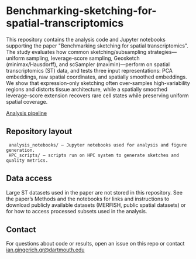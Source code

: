 # Benchmarking-sketching-for-spatial-transcriptomics
This repository contains the analysis code and Jupyter notebooks supporting the paper "Benchmarking sketching for spatial transcriptomics". The study evaluates how common sketching/subsampling strategies—uniform sampling, leverage-score sampling, Geosketch (minimax/Hausdorff), and scSampler (maximin)—perform on spatial transcriptomics (ST) data, and tests three input representations: PCA embeddings, raw spatial coordinates, and spatially smoothed embeddings. We show that expression-only sketching often over-samples high-variability regions and distorts tissue architecture, while a spatially smoothed leverage-score extension recovers rare cell states while preserving uniform spatial coverage.

[Analysis pipeline](./figure_1.pdf)

## Repository layout 

     
     analysis_notebooks/ — Jupyter notebooks used for analysis and figure generation.  
     HPC_scripts/ — scripts run on HPC system to generate sketches and quality metrics.  

## Data access
Large ST datasets used in the paper are not stored in this repository. See the paper’s Methods and the notebooks for links and instructions to download publicly available datasets (MERFISH, public spatial datasets) or for how to access processed subsets used in the analysis. 

## Contact
For questions about code or results, open an issue on this repo or contact ian.gingerich.gr@dartmouth.edu

